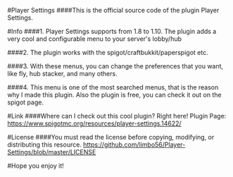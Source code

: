 #Player Settings
####This is the official source code of the plugin Player Settings.

#Info
####1. Player Settings supports from 1.8 to 1.10. The plugin adds a very cool and configurable menu to your server's lobby/hub

####2. The plugin works with the spigot/craftbukkit/paperspigot etc.

####3. With these menus, you can change the preferences that you want, like fly, hub stacker, and many others.

####4. This menu is one of the most searched menus, that is the reason why I made this plugin. Also the plugin is free, you can check it out on the spigot page.

#Link
####Where can I check out this cool plugin? Right here! Plugin Page: https://www.spigotmc.org/resources/player-settings.14622/

#License
####You must read the license before copying, modifying, or distributing this resource. https://github.com/limbo56/Player-Settings/blob/master/LICENSE

#Hope you enjoy it!
